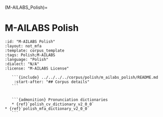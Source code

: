 
(M-AILABS_Polish)=
# M-AILABS Polish

``````{corpus} M-AILABS Polish
:id: "M-AILABS Polish"
:layout: not_mfa
:template: corpus_template
:tags: Polish;M-AILABS
:language: "Polish"
:dialect: "N/A"
:license: "M-AILABS License"

   ```{include} ../../../../corpus/polish/m_ailabs_polish/README.md
    :start-after: "## Corpus details"
   ```


   ```{admonition} Pronunciation dictionaries
   * {ref}`polish_cv_dictionary_v2_0_0`
* {ref}`polish_mfa_dictionary_v2_0_0`
   ```
``````
